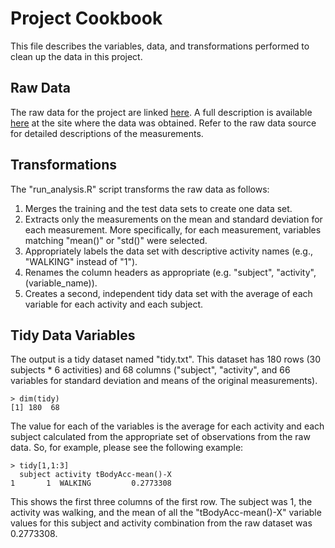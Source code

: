 # Project Cookbook

This file describes the variables, data, and transformations
performed to clean up the data in this project.

Raw Data
----

The raw data for the project are linked
[here](https://d396qusza40orc.cloudfront.net/getdata%2Fprojectfiles%2FUCI%20HAR%20Dataset.zip). A
full description is available
[here](http://archive.ics.uci.edu/ml/datasets/Human+Activity+Recognition+Using+Smartphones)
at the site where the data was obtained. Refer to the raw data source
for detailed descriptions of the measurements.

Transformations
----

The "run_analysis.R" script transforms the raw data as follows:

1. Merges the training and the test data sets to create one data set.
1. Extracts only the measurements on the mean and standard deviation
for each measurement. More specifically, for each measurement,
variables matching "mean()" or "std()" were selected.
1. Appropriately labels the data set with descriptive activity names
(e.g., "WALKING" instead of "1").
1. Renames the column headers as appropriate (e.g. "subject",
"activity", (variable_name)).
1. Creates a second, independent tidy data set with the average of
each variable for each activity and each subject. 


Tidy Data Variables
----

The output is a tidy dataset named "tidy.txt". This dataset has 180
rows (30 subjects * 6 activities) and 68 columns ("subject",
"activity", and 66 variables for standard deviation and means of the
original measurements). 

    > dim(tidy)
    [1] 180  68

The value for each of the variables is the average for each activity
and each subject calculated from the appropriate set of observations
from the raw data. So, for example, please see the following example:

    > tidy[1,1:3]
      subject activity tBodyAcc-mean()-X
    1       1  WALKING         0.2773308

This shows the first three columns of the first row. The subject was
1, the activity was walking, and the mean of all the
"tBodyAcc-mean()-X" variable values for this subject and activity
combination from the raw dataset was 0.2773308.
